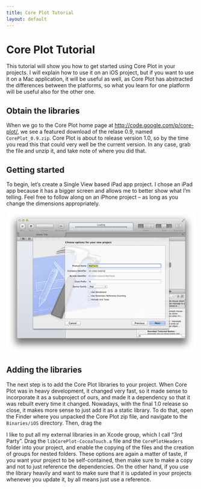 ```yaml
---
title: Core Plot Tutorial
layout: default
---
```


# Core Plot Tutorial

This tutorial will show you how to get started using Core Plot in your projects. I will explain how to use it on an iOS project, but if you want to use it on a Mac application, it will be useful as well, as Core Plot has abstracted the differences between the platforms, so what you learn for one platform will be useful also for the other one.

## Obtain the libraries

When we go to the Core Plot home page at http://code.google.com/p/core-plot/, we see a featured download of the relase 0.9, named `CorePlot_0.9.zip`. Core Plot is about to release version 1.0, so by the time you read this that could very well be the current version. In any case, grab the file and unzip it, and take note of where you did that.

## Getting started

To begin, let’s create a Single View based iPad app project. I chose an iPad app because it has a bigger screen and allows me to better show what I’m telling. Feel free to follow along on an iPhone project – as long as you change the dimensions appropriately.

![Figure 1: Creating a Single View project](images/00_new_project_options.png)

## Adding the libraries

The next step is to add the Core Plot libraries to your project. When Core Plot was in heavy development, it changed very fast, so it made sense to incorporate it as a subproject of ours, and made it a dependency so that it was rebuilt every time it changed. Nowadays, with the final 1.0 release so close, it makes more sense to just add it as a static library. To do that, open the Finder where you unpacked the Core Plot zip file, and navigate to the `Binaries/iOS` directory. Then, drag the 

I like to put all my external libraries in an Xcode group, which I call “3rd Party”. Drag the `libCorePlot-CocoaTouch.a` file and the `CorePlotHeaders` folder into your project, and enable the copying of the files and the creation of groups for nested folders. These options are again a matter of taste, if you want your project to be self-contained, then make sure to make a copy and not to just reference the dependencies. On the other hand, if you use the library heavily and want to make sure that it is updated in your projects whenever you update it, by all means just use a reference. 